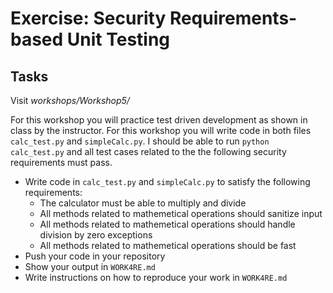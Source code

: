 # Exercise: Security Requirements-based Unit Testing 



## Tasks 

Visit *workshops/Workshop5/* 

For this workshop you will practice test driven development as shown in class by the instructor. 
For this workshop you will write code in both files `calc_test.py` and `simpleCalc.py`. I should be able 
to run `python calc_test.py` and all test cases related to the the following security requirements must pass. 

- Write code in `calc_test.py` and `simpleCalc.py` to satisfy the following requirements:
    - The calculator must be able to multiply and divide 
    - All methods related to mathemetical operations should sanitize input 
    - All methods related to mathemetical operations should handle division by zero exceptions 
    - All methods related to mathemetical operations should be fast 
- Push your code in your repository 
- Show your output in `WORK4RE.md`
- Write instructions on how to reproduce your work  in `WORK4RE.md`




